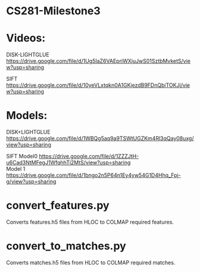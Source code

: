 # CS281-Milestone3
# Videos: 
DISK-LIGHTGLUE
https://drive.google.com/file/d/1Ug5IaZ6VAEpriWXjuJwS01SztbMvketS/view?usp=sharing 

SIFT
https://drive.google.com/file/d/10yeVLxtqkn0A1GKjezdB9FDnQbiTOKJj/view?usp=sharing

# Models: 
DISK+LIGHTGLUE
https://drive.google.com/file/d/1WBQg5aq9a9TSWtUGZKm4Rl3qQay08uxg/view?usp=sharing

SIFT
Model0
https://drive.google.com/file/d/1ZZZJtH-u6Cad3NtMFegJ1WfqhhTi2MtS/view?usp=sharing    
Model 1
https://drive.google.com/file/d/1bngo2n5P64n1Ey4yw54G1D4Hhq_Fpj-g/view?usp=sharing

# convert_features.py 
Converts features.h5 files from HLOC to COLMAP required features.

# convert_to_matches.py
Converts matches.h5 files from HLOC to COLMAP required matches.
